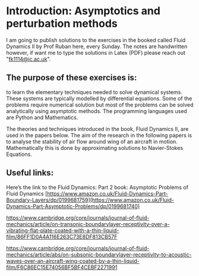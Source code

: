 # Introduction: Asymptotics and perturbation methods
I am going to publish solutions to the exercises in the booked called Fluid Dynamics II by Prof Ruban here, every Sunday. The notes are handwritten however, if want me to type the solutions in Latex (PDF) please reach out "fk1114@ic.ac.uk". 
## The purpose of these exercises is:
to learn the elementary techniques needed to solve dynamical systems. 
These systems are typically modelled by differential equations. Some of the problems require numerical solution but most of the problems can be solved analytically using asymptotic methods. The programming languages used are Python and Mathematics. 

The theories and techniques introduced in the book, Fluid Dynamics II, are used in the papers below. 
The aim of the research in the following papers is to analyse the stability of air flow around wing of an aircraft in motion. Mathematically this is done by approximating solutions to Navier-Stokes Equations. 
## Useful links:
Here’s the link to the  Fluid Dynamics: Part 2 book: Asymptotic Problems of Fluid Dynamics [https://www.amazon.co.uk/Fluid-Dynamics-Part-Boundary-Layers/dp/0199681759](https://www.amazon.co.uk/Fluid-Dynamics-Part-Asymptotic-Problems/dp/0199681740)

https://www.cambridge.org/core/journals/journal-of-fluid-mechanics/article/on-transonic-boundarylayer-receptivity-over-a-vibrating-flat-plate-coated-with-a-thin-liquid-film/86FF1D0A4A116E263C73E8DF813CB57F

https://www.cambridge.org/core/journals/journal-of-fluid-mechanics/article/abs/on-subsonic-boundarylayer-receptivity-to-acoustic-waves-over-an-aircraft-wing-coated-by-a-thin-liquid-film/F6C86EC15E74056BF5BF4CEBF2271991
